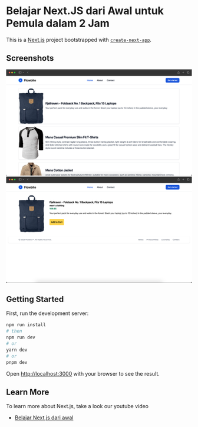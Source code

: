 # Belajar Next.JS dari Awal untuk Pemula dalam 2 Jam

This is a [Next.js](https://nextjs.org/) project bootstrapped with [`create-next-app`](https://github.com/vercel/next.js/tree/canary/packages/create-next-app).

## Screenshots

![App Screenshot](./public/images/ss/home.png)
![App Screenshot](./public/images/ss/product-detail.png)

## Getting Started

First, run the development server:

```bash
npm run install
# then
npm run dev
# or
yarn dev
# or
pnpm dev
```

Open [http://localhost:3000](http://localhost:3000) with your browser to see the result.

## Learn More

To learn more about Next.js, take a look our youtube video

- [Belajar Next.js dari awal](https://youtu.be/jJUQzsNgoT4)
